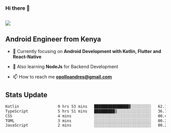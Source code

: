 ### Hi there 👋
<h2 align="left"><img src="https://readme-typing-svg.herokuapp.com?color='blue'&lines=I'm+Andrew+Opollo😊;Welcome+to+my+Github😜"> </h2>

## Android Engineer from Kenya


- 🌱 Currently focusing on **Android Development with Kotlin, Flutter and React-Native**

- 🔭 Also learning **NodeJs** for Backend Development

- 📫 How to reach me **opolloandres@gmail.com**


## Stats Update
<!--START_SECTION:waka-->

```txt
Kotlin                 9 hrs 53 mins   ███████████████▓░░░░░░░░░   62.11 %
TypeScript             5 hrs 51 mins   █████████▒░░░░░░░░░░░░░░░   36.73 %
CSS                    4 mins          ░░░░░░░░░░░░░░░░░░░░░░░░░   00.42 %
TOML                   3 mins          ░░░░░░░░░░░░░░░░░░░░░░░░░   00.33 %
JavaScript             2 mins          ░░░░░░░░░░░░░░░░░░░░░░░░░   00.22 %
```

<!--END_SECTION:waka-->


